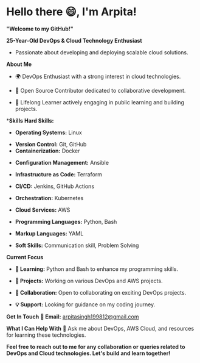 # Hello there :smile:, I'm Arpita!
**"Welcome to my GitHub!"**

**25-Year-Old DevOps & Cloud Technology Enthusiast**
* Passionate about developing and deploying scalable cloud solutions.

**About Me**
- 🌍 DevOps Enthusiast with a strong interest in cloud technologies.
* 🚀 Open Source Contributor dedicated to collaborative development.
+ 🌱 Lifelong Learner actively engaging in public learning and building projects.

***Skills**
**Hard Skills:**
* **Operating Systems:** Linux
- **Version Control:** Git, GitHub
- **Containerization:** Docker
+ **Configuration Management:** Ansible
* **Infrastructure as Code:** Terraform
- **CI/CD:** Jenkins, GitHub Actions
+ **Orchestration:** Kubernetes
* **Cloud Services:** AWS
+ **Programming Languages:** Python, Bash
- **Markup Languages:** YAML
* **Soft Skills:** Communication skill, Problem Solving

**Current Focus**
- **🌱 Learning:** Python and Bash to enhance my programming skills.
* **🔭 Projects:** Working on various DevOps and AWS projects.
+ **🤝 Collaboration:** Open to collaborating on exciting DevOps projects.
* **💡 Support:** Looking for guidance on my coding journey.

**Get In Touch**
**📧 Email:** arpitasingh199812@gmail.com

**What I Can Help With**
💬 Ask me about DevOps, AWS Cloud, and resources for learning these technologies.

**Feel free to reach out to me for any collaboration or queries related to DevOps and Cloud technologies. Let's build and learn together!**
